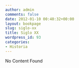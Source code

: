 ```yaml
---
author: admin
comments: false
date: 2012-01-10 00:40:32+00:00
layout: bookpage
slug: siglo-xx
title: Siglo XX
wordpress_id: 93
categories:
- Historia
---
```


No Content Found
